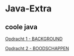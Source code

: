 # Java-Extra
## coole java

[Opdracht 1 - BACKGROUND](https://34967.hosts1.ma-cloud.nl/jsa/les1-background)

[Opdracht 2 - BOODSCHAPPEN](https://34967.hosts1.ma-cloud.nl/jsa/les2-boodschappen)

